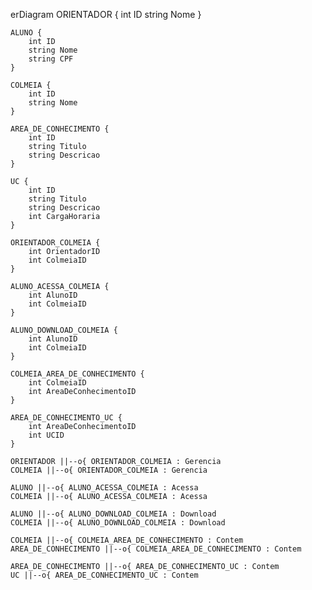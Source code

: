 erDiagram
    ORIENTADOR {
        int ID
        string Nome
    }

    ALUNO {
        int ID
        string Nome
        string CPF
    }

    COLMEIA {
        int ID
        string Nome
    }

    AREA_DE_CONHECIMENTO {
        int ID
        string Titulo
        string Descricao
    }

    UC {
        int ID
        string Titulo
        string Descricao
        int CargaHoraria
    }

    ORIENTADOR_COLMEIA {
        int OrientadorID
        int ColmeiaID
    }

    ALUNO_ACESSA_COLMEIA {
        int AlunoID
        int ColmeiaID
    }

    ALUNO_DOWNLOAD_COLMEIA {
        int AlunoID
        int ColmeiaID
    }

    COLMEIA_AREA_DE_CONHECIMENTO {
        int ColmeiaID
        int AreaDeConhecimentoID
    }

    AREA_DE_CONHECIMENTO_UC {
        int AreaDeConhecimentoID
        int UCID
    }

    ORIENTADOR ||--o{ ORIENTADOR_COLMEIA : Gerencia
    COLMEIA ||--o{ ORIENTADOR_COLMEIA : Gerencia

    ALUNO ||--o{ ALUNO_ACESSA_COLMEIA : Acessa
    COLMEIA ||--o{ ALUNO_ACESSA_COLMEIA : Acessa

    ALUNO ||--o{ ALUNO_DOWNLOAD_COLMEIA : Download
    COLMEIA ||--o{ ALUNO_DOWNLOAD_COLMEIA : Download

    COLMEIA ||--o{ COLMEIA_AREA_DE_CONHECIMENTO : Contem
    AREA_DE_CONHECIMENTO ||--o{ COLMEIA_AREA_DE_CONHECIMENTO : Contem

    AREA_DE_CONHECIMENTO ||--o{ AREA_DE_CONHECIMENTO_UC : Contem
    UC ||--o{ AREA_DE_CONHECIMENTO_UC : Contem

